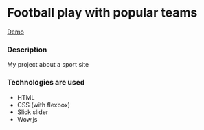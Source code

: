 # Football play with popular teams

[Demo](https://yevhentkachuk.github.io/sports-app-landing/src/index.html)

### Description

My project about a sport site 

### Technologies are used

- HTML
- CSS (with flexbox)
-  Slick slider
- Wow.js

